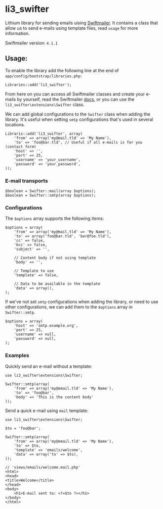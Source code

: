 # li3_swifter
Lithium library for sending emails uising [Swiftmailer](http://swiftmailer.org/). It contains
a class that allow us to send e-mails using template files, read `usage` for more information.

Swiftmailer version: `4.1.1`

## Usage:
To enable the library add the following line at the end of `app/config/bootstrap/libraries.php`:

    Libraries::add('li3_swifter');

From here on you can access all Swiftmailer classes and create your e-mails by yourself, read the
Swiftmailer [docs](http://swiftmailer.org/docs/introduction.htm/), or you can use the
`li3_swifter\extensions\Swifter` class.

We can add global configurations to the `Swifter` class when adding the library. It's useful
when setting `smtp` configurations that's used in several locations.

    Libraris::add('li3_swifter', array(
        'from' => array('my@mail.tld' => 'My Name'),
        'to' => 'foo@bar.tld', // Useful if all e-mails is for you (contact form)
        'host' => '',
        'port' => 25,
        'username' => 'your_username',
        'password' => 'your_password',
    ));

### E-mail transports

    $boolean = Swifter::mail(array $options);
    $boolean = Swifter::smtp(array $options);

### Configurations
The `$options` array supports the following items:

    $options = array(
        'from' => array('my@mail.tld' => 'My Name'),
        'to' => array('foo@bar.tld', 'bar@foo.tld'),
        'cc' => false,
        'bcc' => false,
        'subject' => '',

        // Content body if not using template
        'body' => '',

        // Template to use
        'template' => false,

        // Data to be available in the template
        'data' => array(),
    );

If we've not set `smtp` configurations when adding the library, or need to use other configurations, we
can add them to the `$options` array in `Swifter::smtp`.

    $options = array(
        'host' => 'smtp.example.org',
        'port' => 25,
        'username' => null,
        'password' => null,
    );

### Examples
Quickly send an e-mail without a template:

    use li3_swifter\extensions\Swifter;

    Swifter::smtp(array(
        'from' => array('my@email.tld' => 'My Name'),
        'to' => 'foo@bar',
        'body' => 'This is the content body'
    ));

Send a quick e-mail using `mail` template:

    use li3_swifter\extensions\Swifter;

    $to = 'foo@bar';

    Swifter::smtp(array(
        'from' => array('my@email.tld' => 'My Name'),
        'to' => $to,
        'template' => 'emails/welcome',
        'data' => array('to' => $to),
    ));

    // 'views/emails/welcome.mail.php'
    <html>
    <head>
    <title>Welcome</title>
    </head>
    <body>
        <h1>E-mail sent to: <?=$to ?></h1>
    </body>
    </html>